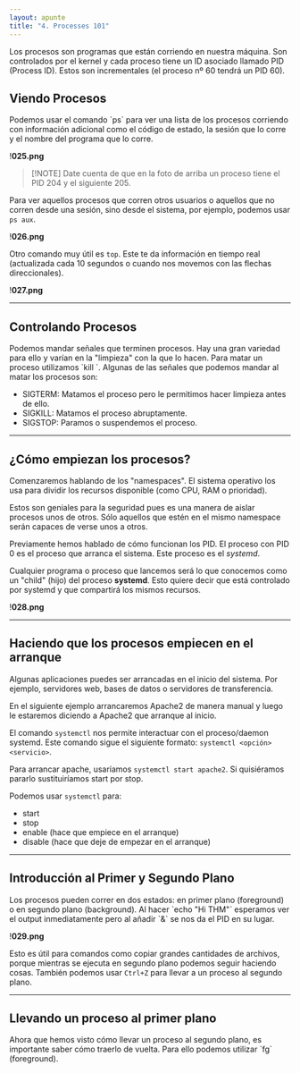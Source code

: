 ```yaml
---
layout: apunte
title: "4. Processes 101"
---
```


Los procesos son programas que están corriendo en nuestra máquina. Son controlados por el kernel y cada proceso tiene un ID asociado llamado PID (Process ID). Estos son incrementales (el proceso nº 60 tendrá un PID 60).

<h2>Viendo Procesos</h2>
Podemos usar el comando `ps` para ver una lista de los procesos corriendo con información adicional como el código de estado, la sesión que lo corre y el nombre del programa que lo corre.

!**025.png**

>[!NOTE] Date cuenta de que en la foto de arriba un proceso tiene el PID 204 y el siguiente 205.

Para ver aquellos procesos que corren otros usuarios o aquellos que no corren desde una sesión, sino desde el sistema, por ejemplo, podemos usar `ps aux`.

!**026.png**

Otro comando muy útil es `top`. Este te da información en tiempo real (actualizada cada 10 segundos o cuando nos movemos con las flechas direccionales).

!**027.png**

-----------------
<h2>Controlando Procesos</h2>
Podemos mandar señales que terminen procesos. Hay una gran variedad para ello y varían en la "limpieza" con la que lo hacen. Para matar un proceso utilizamos `kill <PID>`. Algunas de las señales que podemos mandar al matar los procesos son:

- SIGTERM: Matamos el proceso pero le permitimos hacer limpieza antes de ello.
- SIGKILL: Matamos el proceso abruptamente.
- SIGSTOP: Paramos o suspendemos el proceso.

----------------
<h2>¿Cómo empiezan los procesos?</h2>
Comenzaremos hablando de los "namespaces". El sistema operativo los usa para dividir los recursos disponible (como CPU, RAM o prioridad).

Estos son geniales para la seguridad pues es una manera de aislar procesos unos de otros. Sólo aquellos que estén en el mismo namespace serán capaces de verse unos a otros.

Previamente hemos hablado de cómo funcionan los PID. El proceso con PID 0 es el proceso que arranca el sistema. Este proceso es el *systemd*.

Cualquier programa o proceso que lancemos será lo que conocemos como un "child" (hijo) del proceso **systemd**. Esto quiere decir que está controlado por systemd y que compartirá los mismos recursos.

!**028.png**

--------------------
<h2>Haciendo que los procesos empiecen en el arranque</h2>
Algunas aplicaciones puedes ser arrancadas en el inicio del sistema. Por ejemplo, servidores web, bases de datos o servidores de transferencia.

En el siguiente ejemplo arrancaremos Apache2 de manera manual y luego le estaremos diciendo a Apache2 que arranque al inicio.

El comando `systemctl` nos permite interactuar con el proceso/daemon systemd. Este comando sigue el siguiente formato: `systemctl <opción> <servicio>`.

Para arrancar apache, usaríamos `systemctl start apache2`. Si quisiéramos pararlo sustituiríamos start por stop.

Podemos usar `systemctl` para:

- start
- stop
- enable (hace que empiece en el arranque)
- disable (hace que deje de empezar en el arranque)

--------------------
<h2>Introducción al Primer y Segundo Plano</h2>
Los procesos pueden correr en dos estados: en primer plano (foreground) o en segundo plano (background). Al hacer `echo "Hi THM"` esperamos ver el output inmediatamente pero al añadir `&` se nos da el PID en su lugar.

!**029.png**

Esto es útil para comandos como copiar grandes cantidades de archivos, porque mientras se ejecuta en segundo plano podemos seguir haciendo cosas. También podemos usar `Ctrl+Z` para llevar a un proceso al segundo plano.

----------------
<h2>Llevando un proceso al primer plano</h2>
Ahora que hemos visto cómo llevar un proceso al segundo plano, es importante saber cómo traerlo de vuelta. Para ello podemos utilizar `fg` (foreground).